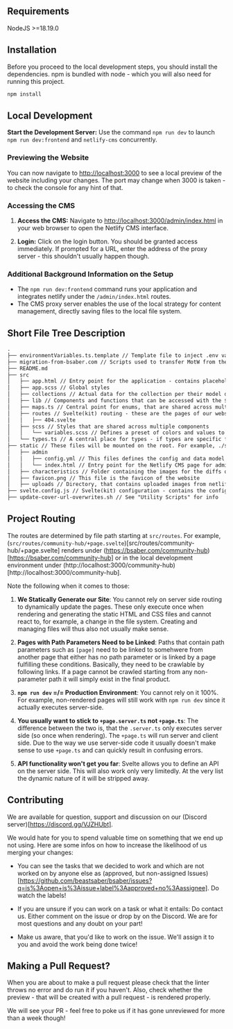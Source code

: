 ## Requirements

NodeJS >=18.19.0

## Installation

Before you proceed to the local development steps, you should install the dependencies. npm is bundled with node - which you will also need for running this project.

```bash
npm install
```

## Local Development

**Start the Development Server:** Use the command `npm run dev` to launch `npm run dev:frontend` and `netlify-cms` concurrently.

### Previewing the Website

You can now navigate to [http://localhost:3000](http://localhost:3000) to see a local preview of the website including your changes. The port may change when 3000 is taken - to check the console for any hint of that.

### Accessing the CMS

1. **Access the CMS:** Navigate to [http://localhost:3000/admin/index.html](http://localhost:3000/admin/index.html) in your web browser to open the Netlify CMS interface.

2. **Login:** Click on the login button. You should be granted access immediately. If prompted for a URL, enter the address of the proxy server - this shouldn't usually happen though.

### Additional Background Information on the Setup

- The `npm run dev:frontend` command runs your application and integrates netlify under the `/admin/index.html` routes.
- The CMS proxy server enables the use of the local strategy for content management, directly saving files to the local file system.

## Short File Tree Description

```txt
.
├── environmentVariables.ts.template // Template file to inject .env variables. Will be filed wit envsubst in the build step. See "Building Details" for more info.
├── migration-from-bsaber.com // Scripts used to transfer MotW from the old page - can be ignored
├── README.md
├── src
│   ├── app.html // Entry point for the application - contains placeholder for special tags such as <svelte:head> as well
│   ├── app.scss // Global styles
│   ├── collections // Actual data for the collection per their model definiton. One folder = One Collection
│   ├── lib // Components and functions that can be accessed with the $lib path
│   ├── maps.ts // Central point for enums, that are shared across multiple components
│   ├── routes // Svelte(kit) routing - these are the pages of our website. See the "Project Routing" section for more details
│   │   ├── 404.svelte
│   ├── scss // Styles that are shared across multiple components
│   │   └── variables.scss // Defines a preset of colors and values to be used uniformly across the project - need a color? Import from here!
│   └── types.ts // A central place for types - if types are specific for a component (or similar) and not shared across the project, put them in the respective component file
├── static // These files will be mounted on the root. For example, ./static/example.jpg will later be accessible under https://bsaber.com/example.jpg
│   ├── admin
│   │   ├── config.yml // This files defines the config and data model for Netlify CMS - if you want to edit, add or remove a collection some changes will happen here
│   │   └── index.html // Entry point for the Netlify CMS page for admins
│   ├── characteristics // Folder containing the images for the diffs on the map cards
│   ├── favicon.png // This file is the favicon of the website
│   ├── uploads // Directory, that contains uploaded images from netlify CMS
├── svelte.config.js // Svelte(kit) configuration - contains the configurations for crawling and SSG as well
├── update-cover-url-overwrites.sh // See "Utility Scripts" for info
```

## Project Routing

The routes are determined by file path starting at `src/routes`. For example, (`src/routes/community-hub/+page.svelte`)[src/routes/community-hub/+page.svelte] renders under (https://bsaber.com/community-hub)[https://bsaber.com/community-hub] or in the local development environment under (http://localhost:3000/community-hub)[http://localhost:3000/community-hub].

Note the following when it comes to those:

1. **We Statically Generate our Site**: You cannot rely on server side routing to dynamically update the pages. These only execute once when rendering and generating the static HTML and CSS files and cannot react to, for example, a change in the file system. Creating and managing files will thus also not usually make sense.

2. **Pages with Path Parameters Need to be Linked**: Paths that contain path parameters such as `[page]` need to be linked to somehwere from another page that either has no path parameter or is linked by a page fulfilling these conditions. Basically, they need to be crawlable by following links. If a page cannot be crawled starting from any non-parameter path it will simply exist in the final product.

3. **`npm run dev` =/= Production Environment**: You cannot rely on it 100%. For example, non-rendered pages will still work with `npm run dev` since it actually executes server-side.

4. **You usually want to stick to `+page.server.ts` not `+page.ts`**: The difference between the two is, that the `.server.ts` only executes server side (so once when rendering). The `+page.ts` will run server and client side. Due to the way we use server-side code it usually doesn't make sense to use `+page.ts` and can quickly result in confusing errors.

5. **API functionality won't get you far**: Svelte allows you to define an API on the server side. This will also work only very limitedly. At the very list the dynamic nature of it will be stripped away.

## Contributing

We are available for question, support and discussion on our (Discord server)[https://discord.gg/VJZHUbt].

We would hate for you to spend valuable time on something that we end up not using. Here are some infos on how to increase the likelihood of us merging your changes:

- You can see the tasks that we decided to work and which are not worked on by anyone else as (approved, but non-assigned Issues)[https://github.com/beastsaber/bsaber/issues?q=is%3Aopen+is%3Aissue+label%3Aapproved+no%3Aassignee]. Do watch the labels!

- If you are unsure if you can work on a task or what it entails: Do contact us. Either comment on the issue or drop by on the Discord. We are for most questions and any doubt on your part!

- Make us aware, that you'd like to work on the issue. We'll assign it to you and avoid the work being done twice!

## Making a Pull Request?

When you are about to make a pull request please check that the linter throws no error and do run it if you haven't. Also, check whether the preview - that will be created with a pull request - is rendered properly.

We will see your PR - feel free to poke us if it has gone unreviewed for more than a week though!